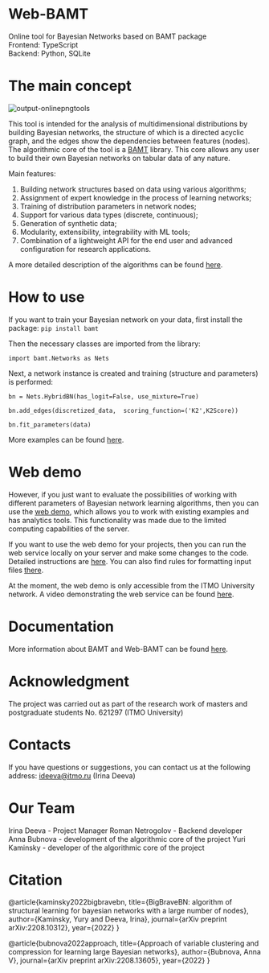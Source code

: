 # Web-BAMT
Online tool for Bayesian Networks based on BAMT package<br>
Frontend: TypeScript <br>
Backend: Python, SQLite <br>

# The main concept
![output-onlinepngtools](https://user-images.githubusercontent.com/6116991/190323306-8a7b5308-b7d8-453e-8532-fd855db3cb9d.png)

This tool is intended for the analysis of multidimensional distributions by building Bayesian networks, the structure of which is a directed acyclic graph, and the edges show the dependencies between features (nodes). The algorithmic core of the tool is a [BAMT](https://github.com/ITMO-NSS-team/BAMT) library. This core allows any user to build their own Bayesian networks on tabular data of any nature.

Main features:
1. Building network structures based on data using various algorithms;
2. Assignment of expert knowledge in the process of learning networks;
3. Training of distribution parameters in network nodes;
4. Support for various data types (discrete, continuous);
5. Generation of synthetic data;
6. Modularity, extensibility, integrability with ML tools;
7. Combination of a lightweight API for the end user and advanced configuration for research applications.

A more detailed description of the algorithms can be found [here](https://github.com/ITMO-NSS-team/Web-BAMT/wiki/About-BAMT-algorithms).

# How to use
If you want to train your Bayesian network on your data, first install the package: `pip install bamt`

Then the necessary classes are imported from the library:

```import bamt.Networks as Nets```

Next, a network instance is created and training (structure and parameters) is performed:


```bn = Nets.HybridBN(has_logit=False, use_mixture=True)```

```bn.add_edges(discretized_data,  scoring_function=('K2',K2Score))```

```bn.fit_parameters(data)```

More examples can be found [here](https://github.com/ITMO-NSS-team/BAMT/tree/master/tutorials).

# Web demo

However, if you just want to evaluate the possibilities of working with different parameters of Bayesian network learning algorithms, then you can use the  [web demo](http://bamt.aim.club/), which allows you to work with existing examples and has analytics tools. This functionality was made due to the limited computing capabilities of the server. 

If you want to use the web demo for your projects, then you can run the web service locally on your server and make some changes to the code. Detailed instructions are [here](https://github.com/ITMO-NSS-team/Web-BAMT/wiki/Local-Setup). You can also find rules for formatting input files [there](https://github.com/ITMO-NSS-team/Web-BAMT/wiki/Local-Setup).

At the moment, the web demo is only accessible from the ITMO University network. A video demonstrating the web service can be found [here](https://youtu.be/2w6dRHlzVzs).



# Documentation
More information about BAMT and Web-BAMT can be found [here](https://github.com/ITMO-NSS-team/Web-BAMT/wiki).

# Acknowledgment
The project was carried out as part of the research work of masters and postgraduate students No. 621297 (ITMO University)

# Contacts
If you have questions or suggestions, you can contact us at the following address: ideeva@itmo.ru (Irina Deeva)

# Our Team
Irina Deeva - Project Manager
Roman Netrogolov - Backend developer
Anna Bubnova - development of the algorithmic core of the project
Yuri Kaminsky - developer of the algorithmic core of the project

# Citation

@article{kaminsky2022bigbravebn,
  title={BigBraveBN: algorithm of structural learning for bayesian networks with a large number of nodes},
  author={Kaminsky, Yury and Deeva, Irina},
  journal={arXiv preprint arXiv:2208.10312},
  year={2022}
}

@article{bubnova2022approach,
  title={Approach of variable clustering and compression for learning large Bayesian networks},
  author={Bubnova, Anna V},
  journal={arXiv preprint arXiv:2208.13605},
  year={2022}
}




